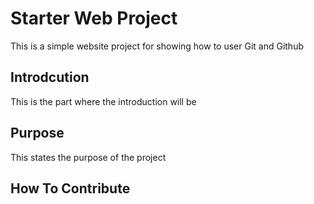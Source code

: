 # Starter Web Project
This is a simple website project for showing how to user Git and Github

## Introdcution
This is the part where the introduction will be

## Purpose
This states the purpose of the project

## How To Contribute